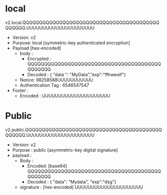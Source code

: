 # local

v2.local.QQQQQQQQQQQQQQQQQQQQQQQQQQQQQQQQQQQQQQQQQQQQQQQ.UUUUUUUUUUUUUUUUUUUUU


- Version: v2 
- Purpose: local [symmetric-key authenticated encryption]
- Payload [hex-encoded]
  - body :
    - Encrypted :
      QQQQQQQQQQQQQQQQQQQQQQQQQQQQQQQQQQQQQQQQQQQQQQQ
    - Decoded :
      { "data ": "MyData","exp":"ffhweoif"}
  - Nonce: 98258588UUUUUUUUUUU 
  - Authentication Tag : 6546547547 
- Footer :
  - Encoded : UUUUUUUUUUUUUUUUUUUUU

# Public 

v2.public.QQQQQQQQQQQQQQQQQQQQQQQQQQQQQQQQQQQQQQQQQQQQQQQ.UUUUUUUUUUUUUUUUUUUUU

- Version: v2
- Purpose : public [asymmetric-key digital signature]
- payload :
  - Body :
    - Encoded: [base64]
      QQQQQQQQQQQQQQQQQQQQQQQQQQQQQQQQQQQQQQQQQQQQQQQ
    - Decoded :
      { "data": "Mydata", "exp":"dsg"}
  - signature : [hex-encoded]
    UUUUUUUUUUUUUUUUUUUUU

  





